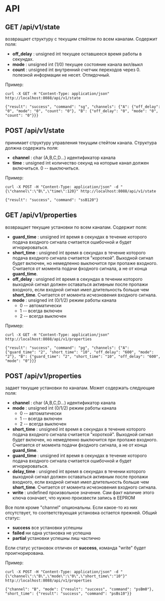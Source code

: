 # API

## GET /api/v1/state

возвращает структуру с текущим стейтом по всем каналам. Содержит поля:
* **off_delay** : unsigned int
текущее оставшееся время работы в секундах.
* **mode** : unsigned int (1/0)
текущее состояние канала вкл/выкл
* **count** : unsigned int 
внутренний счетчик переходов через 0. полезной информации не несет. Отлидочный.

Пример: 
```
curl -X GET -H "Content-Type: application/json" http://localhost:8088/api/v1/state

{"result": "success", "command": "sg", "channels": {"A": {"off_delay": "0", "mode": "0", "count": "0"}, "B": {"off_delay": "0", "mode": "0", "count": "0"}}}
```

## POST /api/v1/state

принимает структуру управления текущим стейтом канала. Структура должна содержать поля:
* **channel** : char (A,B,C,D...)
идентификатор канала
* **time** : unsigned int
количество секунд на которые канал должен включиться. 0 -- выключиться.

Пример: 
```
curl -X POST -H "Content-Type: application/json" -d "{\"channel\":\"B\",\"time\":120}" http://localhost:8088/api/v1/state

{"result": "success", "command": "ssB120"}
```

## GET /api/v1/properties

возвращает текущие установки по всем каналам. Содержит поля:

* **guard_time** : unsigned int
время в секундах в течение которого подача входного сигнала считается ошибочной и будет игнорироваться.
* **short_time** : unsigned int
время в секундах в течение которого подача входного сигнала считается "короткой". Выходной сигнал будет включен, но немедленно выключится при пропаже входного. Считается от момента подачи фходного сигнала, а не от конца **guard_time**.
* **off_delay** : unsigned int
время в секундах в течении которого выходной сигнал должен оставаться активным после пропажи входного, если входной сигнал имел длительность больше чем **short_time**. Считается от момента исчезновения входного сигнала.
* **mode** : unsigned int (0/1/2)
режим работы канала
    * 0 -- автоматически
    * 1 -- всегда включен
    * 2 -- всегда выключен

Пример: 
```
curl -X GET -H "Content-Type: application/json" http://localhost:8088/api/v1/properties

{"result": "success", "command": "pg", "channels": {"A": {"guard_time": "2", "short_time": "10", "off_delay": "600", "mode": "2"}, "B": {"guard_time": "2", "short_time": "10", "off_delay": "600", "mode": "0"}}}
```

## POST /api/v1/properties

задает текущие установки по каналам. Может содержать следующие поля: 

* **channel** : char (A,B,C,D…)
идентификатор канала
* **mode** : unsigned int (0/1/2)
режим работы канала
    * 0 -- автоматически
    * 1 -- всегда включен
    * 2 -- всегда выключен
* **short_time** : unsigned int
время в секундах в течение которого подача входного сигнала считается "короткой". Выходной сигнал будет включен, но немедленно выключится при пропаже входного. Считается от момента подачи фходного сигнала, а не от конца **guard_time**.
* **guard_time** : unsigned int
время в секундах в течение которого подача входного сигнала считается ошибочной и будет игнорироваться.
* **delay_time** : unsigned int
время в секундах в течении которого выходной сигнал должен оставаться активным после пропажи входного, если входной сигнал имел длительность больше чем **short_time**. Считается от момента исчезновения входного сигнала.
* **write** : undefined
произвольное значение. Сам факт наличие этого ключа означает, что нужно произвести запись в EEPROM

Все поля кроме "channel" опциональны. Если какое-то из них отсутствует, то соответствующая установка остается прежней.
Общий статус:
* **success**
все установки успешны
* **failed**
ни одна установка не успешна
* **partial**
установки успешны лиш частично

Если статус установок отличен от **success**, команда "write" будет проигнорирована.

Пример: 
```
curl -X POST -H "Content-Type: application/json" -d "{\"channel\":\"B\",\"mode\":\"0\",\"short_time\":"10"}" http://localhost:8088/api/v1/properties

{"channel": "B", "mode": {"result": "success", "command": "psBm0"}, "short_time": {"result": "success", "command": "psBs10"}}
```
